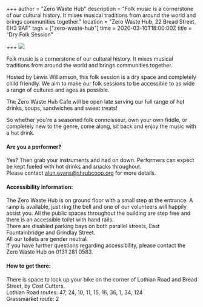+++
author = "Zero Waste Hub"
description = "Folk music is a cornerstone of our cultural history. It mixes musical traditions from around the world and brings communities together."
location = "Zero Waste Hub, 22 Bread Street, EH3 9AF"
tags = ["zero-waste-hub"]
time = 2020-03-10T18:00:00Z
title = "Dry Folk Session"

+++
![](https://res.cloudinary.com/shrub-co-op/image/upload/v1583848523/shrubcoop.org/media/87979503_4147462595279329_921764827137835008_o_f4qfbv.jpg)

Folk music is a cornerstone of our cultural history. It mixes musical traditions from around the world and brings communities together.  
  
Hosted by Lewis Williamson, this folk session is a dry space and completely child friendly. We aim to make our folk sessions to be accessible to as wide a range of cultures and ages as possible.  
  
The Zero Waste Hub Cafe will be open late serving our full range of hot drinks, soups, sandwiches and sweet treats!  
  
So whether you're a seasoned folk connoisseur, own your own fiddle, or completely new to the genre, come along, sit back and enjoy the music with a hot drink.

#### Are you a performer?

Yes? Then grab your instruments and had on down. Performers can expect be kept fueled with hot drinks and snacks throughout.  
Please contact alun.evans@shrubcoop.org for more details.

#### Accessibility information:

The Zero Waste Hub is on ground floor with a small step at the entrance. A ramp is available, just ring the bell and one of our volunteers will happily assist you. All the public spaces throughout the building are step free and there is an accessible toilet with hand rails.  
There are disabled parking bays on both parallel streets, East Fountainbridge and Grindlay Street.  
All our toilets are gender neutral.  
If you have further questions regarding accessibility, please contact the Zero Waste Hub on 0131 281 0583.

#### How to get there:

There is space to lock up your bike on the corner of Lothian Road and Bread Street, by Cost Cutters.  
Lothian Road routes: 47, 24, 10, 11, 15, 16, 36, 1, 34, 124  
Grassmarket route: 2